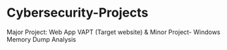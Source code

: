 # Cybersecurity-Projects
Major Project: Web App VAPT (Target website) &amp; Minor Project- Windows Memory Dump Analysis
